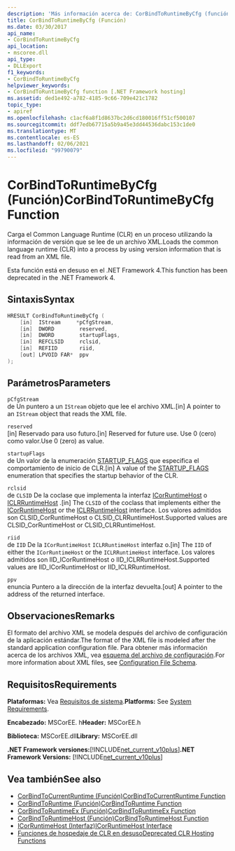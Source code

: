```yaml
---
description: 'Más información acerca de: CorBindToRuntimeByCfg (función)'
title: CorBindToRuntimeByCfg (Función)
ms.date: 03/30/2017
api_name:
- CorBindToRuntimeByCfg
api_location:
- mscoree.dll
api_type:
- DLLExport
f1_keywords:
- CorBindToRuntimeByCfg
helpviewer_keywords:
- CorBindToRuntimeByCfg function [.NET Framework hosting]
ms.assetid: ded1e492-a782-4185-9c66-709e421c1782
topic_type:
- apiref
ms.openlocfilehash: c1acf6a8f1d8637bc2d6cd180016ff51cf500107
ms.sourcegitcommit: ddf7edb67715a5b9a45e3dd44536dabc153c1de0
ms.translationtype: MT
ms.contentlocale: es-ES
ms.lasthandoff: 02/06/2021
ms.locfileid: "99790079"
---
```

# <a name="corbindtoruntimebycfg-function"></a><span data-ttu-id="36950-103">CorBindToRuntimeByCfg (Función)</span><span class="sxs-lookup"><span data-stu-id="36950-103">CorBindToRuntimeByCfg Function</span></span>

<span data-ttu-id="36950-104">Carga el Common Language Runtime (CLR) en un proceso utilizando la información de versión que se lee de un archivo XML.</span><span class="sxs-lookup"><span data-stu-id="36950-104">Loads the common language runtime (CLR) into a process by using version information that is read from an XML file.</span></span>  
  
 <span data-ttu-id="36950-105">Esta función está en desuso en el .NET Framework 4.</span><span class="sxs-lookup"><span data-stu-id="36950-105">This function has been deprecated in the .NET Framework 4.</span></span>  
  
## <a name="syntax"></a><span data-ttu-id="36950-106">Sintaxis</span><span class="sxs-lookup"><span data-stu-id="36950-106">Syntax</span></span>  
  
```cpp  
HRESULT CorBindToRuntimeByCfg (  
    [in]  IStream     *pCfgStream,  
    [in]  DWORD        reserved,  
    [in]  DWORD        startupFlags,  
    [in]  REFCLSID     rclsid,  
    [in]  REFIID       riid,
    [out] LPVOID FAR*  ppv  
);  
```  
  
## <a name="parameters"></a><span data-ttu-id="36950-107">Parámetros</span><span class="sxs-lookup"><span data-stu-id="36950-107">Parameters</span></span>  

 `pCfgStream`  
 <span data-ttu-id="36950-108">de Un puntero a un `IStream` objeto que lee el archivo XML.</span><span class="sxs-lookup"><span data-stu-id="36950-108">[in] A pointer to an `IStream` object that reads the XML file.</span></span>  
  
 `reserved`  
 <span data-ttu-id="36950-109">[in] Reservado para uso futuro.</span><span class="sxs-lookup"><span data-stu-id="36950-109">[in] Reserved for future use.</span></span> <span data-ttu-id="36950-110">Use 0 (cero) como valor.</span><span class="sxs-lookup"><span data-stu-id="36950-110">Use 0 (zero) as value.</span></span>  
  
 `startupFlags`  
 <span data-ttu-id="36950-111">de Un valor de la enumeración [STARTUP_FLAGS](startup-flags-enumeration.md) que especifica el comportamiento de inicio de CLR.</span><span class="sxs-lookup"><span data-stu-id="36950-111">[in] A value of the [STARTUP_FLAGS](startup-flags-enumeration.md) enumeration that specifies the startup behavior of the CLR.</span></span>  
  
 `rclsid`  
 <span data-ttu-id="36950-112">de `CLSID` De la coclase que implementa la interfaz [ICorRuntimeHost](icorruntimehost-interface.md) o [ICLRRuntimeHost](iclrruntimehost-interface.md) .</span><span class="sxs-lookup"><span data-stu-id="36950-112">[in] The `CLSID` of the coclass that implements either the [ICorRuntimeHost](icorruntimehost-interface.md) or the [ICLRRuntimeHost](iclrruntimehost-interface.md) interface.</span></span> <span data-ttu-id="36950-113">Los valores admitidos son CLSID_CorRuntimeHost o CLSID_CLRRuntimeHost.</span><span class="sxs-lookup"><span data-stu-id="36950-113">Supported values are CLSID_CorRuntimeHost or CLSID_CLRRuntimeHost.</span></span>  
  
 `riid`  
 <span data-ttu-id="36950-114">de `IID` De la `ICorRuntimeHost` `ICLRRuntimeHost` interfaz o.</span><span class="sxs-lookup"><span data-stu-id="36950-114">[in] The `IID` of either the `ICorRuntimeHost` or the `ICLRRuntimeHost` interface.</span></span> <span data-ttu-id="36950-115">Los valores admitidos son IID_ICorRuntimeHost o IID_ICLRRuntimeHost.</span><span class="sxs-lookup"><span data-stu-id="36950-115">Supported values are IID_ICorRuntimeHost or IID_ICLRRuntimeHost.</span></span>  
  
 `ppv`  
 <span data-ttu-id="36950-116">enuncia Puntero a la dirección de la interfaz devuelta.</span><span class="sxs-lookup"><span data-stu-id="36950-116">[out] A pointer to the address of the returned interface.</span></span>  
  
## <a name="remarks"></a><span data-ttu-id="36950-117">Observaciones</span><span class="sxs-lookup"><span data-stu-id="36950-117">Remarks</span></span>  

 <span data-ttu-id="36950-118">El formato del archivo XML se modela después del archivo de configuración de la aplicación estándar.</span><span class="sxs-lookup"><span data-stu-id="36950-118">The format of the XML file is modeled after the standard application configuration file.</span></span> <span data-ttu-id="36950-119">Para obtener más información acerca de los archivos XML, vea [esquema del archivo de configuración](../../configure-apps/file-schema/index.md).</span><span class="sxs-lookup"><span data-stu-id="36950-119">For more information about XML files, see [Configuration File Schema](../../configure-apps/file-schema/index.md).</span></span>  
  
## <a name="requirements"></a><span data-ttu-id="36950-120">Requisitos</span><span class="sxs-lookup"><span data-stu-id="36950-120">Requirements</span></span>  

 <span data-ttu-id="36950-121">**Plataformas:** Vea [Requisitos de sistema](../../get-started/system-requirements.md).</span><span class="sxs-lookup"><span data-stu-id="36950-121">**Platforms:** See [System Requirements](../../get-started/system-requirements.md).</span></span>  
  
 <span data-ttu-id="36950-122">**Encabezado:** MSCorEE. h</span><span class="sxs-lookup"><span data-stu-id="36950-122">**Header:** MSCorEE.h</span></span>  
  
 <span data-ttu-id="36950-123">**Biblioteca:** MSCorEE.dll</span><span class="sxs-lookup"><span data-stu-id="36950-123">**Library:** MSCorEE.dll</span></span>  
  
 <span data-ttu-id="36950-124">**.NET Framework versiones:**[!INCLUDE[net_current_v10plus](../../../../includes/net-current-v10plus-md.md)]</span><span class="sxs-lookup"><span data-stu-id="36950-124">**.NET Framework Versions:** [!INCLUDE[net_current_v10plus](../../../../includes/net-current-v10plus-md.md)]</span></span>  
  
## <a name="see-also"></a><span data-ttu-id="36950-125">Vea también</span><span class="sxs-lookup"><span data-stu-id="36950-125">See also</span></span>

- [<span data-ttu-id="36950-126">CorBindToCurrentRuntime (Función)</span><span class="sxs-lookup"><span data-stu-id="36950-126">CorBindToCurrentRuntime Function</span></span>](corbindtocurrentruntime-function.md)
- [<span data-ttu-id="36950-127">CorBindToRuntime (Función)</span><span class="sxs-lookup"><span data-stu-id="36950-127">CorBindToRuntime Function</span></span>](corbindtoruntime-function.md)
- [<span data-ttu-id="36950-128">CorBindToRuntimeEx (Función)</span><span class="sxs-lookup"><span data-stu-id="36950-128">CorBindToRuntimeEx Function</span></span>](corbindtoruntimeex-function.md)
- [<span data-ttu-id="36950-129">CorBindToRuntimeHost (Función)</span><span class="sxs-lookup"><span data-stu-id="36950-129">CorBindToRuntimeHost Function</span></span>](corbindtoruntimehost-function.md)
- [<span data-ttu-id="36950-130">ICorRuntimeHost (Interfaz)</span><span class="sxs-lookup"><span data-stu-id="36950-130">ICorRuntimeHost Interface</span></span>](icorruntimehost-interface.md)
- [<span data-ttu-id="36950-131">Funciones de hospedaje de CLR en desuso</span><span class="sxs-lookup"><span data-stu-id="36950-131">Deprecated CLR Hosting Functions</span></span>](deprecated-clr-hosting-functions.md)
